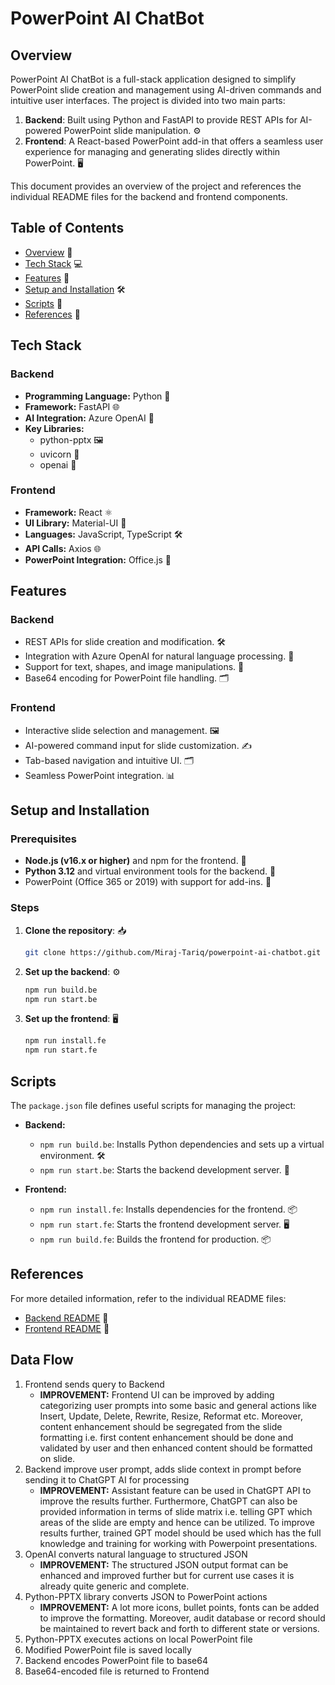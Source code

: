 # PowerPoint AI ChatBot

## Overview
PowerPoint AI ChatBot is a full-stack application designed to simplify PowerPoint slide creation and management using AI-driven commands and intuitive user interfaces. The project is divided into two main parts:

1. **Backend**: Built using Python and FastAPI to provide REST APIs for AI-powered PowerPoint slide manipulation. ⚙️
2. **Frontend**: A React-based PowerPoint add-in that offers a seamless user experience for managing and generating slides directly within PowerPoint. 🖥️

This document provides an overview of the project and references the individual README files for the backend and frontend components.

## Table of Contents
- [Overview](#overview) 📄
- [Tech Stack](#tech-stack) 💻
- [Features](#features) 🌟
- [Setup and Installation](#setup-and-installation) 🛠️
- [Scripts](#scripts) 📝
- [References](#references) 🔗

## Tech Stack
### Backend
- **Programming Language:** Python 🐍
- **Framework:** FastAPI 🌐
- **AI Integration:** Azure OpenAI 🤖
- **Key Libraries:**
  - python-pptx 🖼️
  - uvicorn 🚀
  - openai 🧠

### Frontend
- **Framework:** React ⚛️
- **UI Library:** Material-UI 🎨
- **Languages:** JavaScript, TypeScript 🛠️
- **API Calls:** Axios 🌐
- **PowerPoint Integration:** Office.js 🏢

## Features
### Backend
- REST APIs for slide creation and modification. 🛠️
- Integration with Azure OpenAI for natural language processing. 🤖
- Support for text, shapes, and image manipulations. 🎨
- Base64 encoding for PowerPoint file handling. 🗂️

### Frontend
- Interactive slide selection and management. 🖼️
- AI-powered command input for slide customization. ✍️
- Tab-based navigation and intuitive UI. 🗂️
- Seamless PowerPoint integration. 📊

## Setup and Installation
### Prerequisites
- **Node.js (v16.x or higher)** and npm for the frontend. 🔧
- **Python 3.12** and virtual environment tools for the backend. 🐍
- PowerPoint (Office 365 or 2019) with support for add-ins. 📄

### Steps
1. **Clone the repository**: 📥
   ```bash
   git clone https://github.com/Miraj-Tariq/powerpoint-ai-chatbot.git
   ```
2. **Set up the backend**: ⚙️
   ```bash
   npm run build.be
   npm run start.be
   ```
3. **Set up the frontend**: 🖥️
   ```bash
   npm run install.fe
   npm run start.fe
   ```

## Scripts
The `package.json` file defines useful scripts for managing the project:

- **Backend:**
  - `npm run build.be`: Installs Python dependencies and sets up a virtual environment. 🛠️
  - `npm run start.be`: Starts the backend development server. 🚀

- **Frontend:**
  - `npm run install.fe`: Installs dependencies for the frontend. 📦
  - `npm run start.fe`: Starts the frontend development server. 🖥️
  - `npm run build.fe`: Builds the frontend for production. 📦

## References
For more detailed information, refer to the individual README files:

- [Backend README](backend/README.md) 📄
- [Frontend README](frontend/README.md) 📄

## Data Flow
1. Frontend sends query to Backend
   - **IMPROVEMENT:** Frontend UI can be improved by adding categorizing user prompts into some basic and general actions like Insert, Update, Delete, Rewrite, Resize, Reformat etc. Moreover, content enhancement should be segregated from the slide formatting i.e. first content enhancement should be done and validated by user and then enhanced content should be formatted on slide.
2. Backend improve user prompt, adds slide context in prompt before sending it to ChatGPT AI for processing
   - **IMPROVEMENT:** Assistant feature can be used in ChatGPT API to improve the results further. Furthermore, ChatGPT can also be provided information in terms of slide matrix i.e. telling GPT which areas of the slide are empty and hence can be utilized. To improve results further, trained GPT model should be used which has the full knowledge and training for working with Powerpoint presentations.
3. OpenAI converts natural language to structured JSON
   - **IMPROVEMENT:** The structured JSON output format can be enhanced and improved further but for current use cases it is already quite generic and complete.
4. Python-PPTX library converts JSON to PowerPoint actions
   - **IMPROVEMENT:** A lot more icons, bullet points, fonts can be added to improve the formatting. Moreover, audit database or record should be maintained to revert back and forth to different state or versions.
5. Python-PPTX executes actions on local PowerPoint file
6. Modified PowerPoint file is saved locally
7. Backend encodes PowerPoint file to base64
8. Base64-encoded file is returned to Frontend